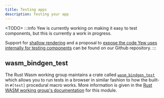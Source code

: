 ```yaml
---
title: Testing apps
description: Testing your app
---
```


&lt;TODO&gt;
:::info
Yew is currently working on making it easy to test components, but this is currently a work in
progress.

Support for [shallow rendering](https://github.com/yewstack/yew/issues/1413) and a proposal to
[expose the code Yew uses internally for testing components](https://github.com/yewstack/yew/issues/1413)
can be found on our Github repository.
:::

## wasm\_bindgen\_test

The Rust Wasm working group maintains a crate called [`wasm_bindgen_test`](https://rustwasm.github.io/docs/wasm-bindgen/wasm-bindgen-test/index.html) which allows you to run tests in a browser in similar fashion to how 
the built-in `#[test]` procedural macro works. More information is given in the [Rust WASM working group's documentation](https://rustwasm.github.io/docs/wasm-bindgen/wasm-bindgen-test/index.html) 
for this module.
